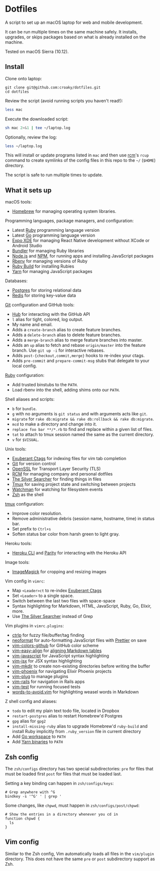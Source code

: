 # Dotfiles

A script to set up an macOS laptop for web and mobile development.

It can be run multiple times on the same machine safely.
It installs, upgrades, or skips packages
based on what is already installed on the machine.

Tested on macOS Sierra (10.12).

## Install

Clone onto laptop:

```
git clone git@github.com:croaky/dotfiles.git
cd dotfiles
```

Review the script (avoid running scripts you haven't read!):

```sh
less mac
```

Execute the downloaded script:

```sh
sh mac 2>&1 | tee ~/laptop.log
```

Optionally, review the log:

```sh
less ~/laptop.log
```

This will install or update programs listed in `mac`
and then use [rcm]'s `rcup` command
to create symlinks of the config files in this repo
to the `~/` (`$HOME`) directory.

[rcm]: https://github.com/thoughtbot/rcm

The script is safe to run multiple times to update.

## What it sets up

macOS tools:

* [Homebrew] for managing operating system libraries.

[Homebrew]: http://brew.sh/

Programming languages, package managers, and configuration:

* Latest [Ruby] programming language version
* Latest [Go] programming language version
* [Expo XDE] for managing React Native development
  without XCode or Android Studio
* [Bundler] for managing Ruby libraries
* [Node.js] and [NPM], for running apps and installing JavaScript packages
* [Rbenv] for managing versions of Ruby
* [Ruby Build] for installing Rubies
* [Yarn] for managing JavaScript packages

[Bundler]: http://bundler.io/
[ImageMagick]: http://www.imagemagick.org/
[Node.js]: http://nodejs.org/
[NPM]: https://www.npmjs.org/
[Rbenv]: https://github.com/sstephenson/rbenv
[Ruby Build]: https://github.com/sstephenson/ruby-build
[Ruby]: https://www.ruby-lang.org/en/
[Go]: http://golang.org/
[Yarn]: https://yarnpkg.com/en/
[Expo XDE]: https://docs.expo.io/versions/v18.0.0/index.html

Databases:

* [Postgres] for storing relational data
* [Redis] for storing key-value data

[Postgres]: http://www.postgresql.org/
[Redis]: http://redis.io/

[Git](http://git-scm.com/) configuration and GitHub tools:

* [Hub] for interacting with the GitHub API
* `l` alias for tight, colored, log output.
* My name and email.
* Adds a `create-branch` alias to create feature branches.
* Adds a `delete-branch` alias to delete feature branches.
* Adds a `merge-branch` alias to merge feature branches into master.
* Adds an `up` alias to fetch and rebase `origin/master` into the feature
  branch. Use `git up -i` for interactive rebases.
* Adds `post-{checkout,commit,merge}` hooks to re-index your ctags.
* Adds `pre-commit` and `prepare-commit-msg` stubs that delegate to your local
  config.

[Hub]: http://hub.github.com/

[Ruby](https://www.ruby-lang.org/en/) configuration:

* Add trusted binstubs to the `PATH`.
* Load rbenv into the shell, adding shims onto our `PATH`.

Shell aliases and scripts:

* `b` for `bundle`.
* `g` with no arguments is `git status` and with arguments acts like `git`.
* `migrate` for `rake db:migrate && rake db:rollback && rake db:migrate`.
* `mcd` to make a directory and change into it.
* `replace foo bar **/*.rb` to find and replace within a given list of files.
* `tat` to attach to tmux session named the same as the current directory.
* `v` for `$VISUAL`.

Unix tools:

* [Exuberant Ctags] for indexing files for vim tab completion
* [Git] for version control
* [OpenSSL] for Transport Layer Security (TLS)
* [RCM] for managing company and personal dotfiles
* [The Silver Searcher] for finding things in files
* [Tmux] for saving project state and switching between projects
* [Watchman] for watching for filesystem events
* [Zsh] as the shell

[Exuberant Ctags]: http://ctags.sourceforge.net/
[Git]: https://git-scm.com/
[OpenSSL]: https://www.openssl.org/
[RCM]: https://github.com/thoughtbot/rcm
[The Silver Searcher]: https://github.com/ggreer/the_silver_searcher
[Tmux]: http://tmux.github.io/
[Watchman]: https://facebook.github.io/watchman/
[Zsh]: http://www.zsh.org/

[tmux](http://robots.thoughtbot.com/a-tmux-crash-course)
configuration:

* Improve color resolution.
* Remove administrative debris (session name, hostname, time) in status bar.
* Set prefix to `Ctrl+s`
* Soften status bar color from harsh green to light gray.

Heroku tools:

* [Heroku CLI] and [Parity] for interacting with the Heroku API

[Heroku CLI]: https://devcenter.heroku.com/articles/heroku-cli
[Parity]: https://github.com/thoughtbot/parity

Image tools:

* [ImageMagick] for cropping and resizing images

Vim config in `vimrc`:

* Map `<Leader>ct` to re-index [Exuberant Ctags]
* Set `<Leader>` to a single space.
* Switch between the last two files with space-space
* Syntax highlighting for Markdown, HTML, JavaScript, Ruby, Go, Elixir, more.
* Use [The Silver Searcher] instead of Grep

Vim plugins in `vimrc.plugins`:

* [ctrlp] for fuzzy file/buffer/tag finding
* [neoformat] for auto-formatting JavaScript files with [Prettier] on save
* [vim-colors-github] for GitHub color scheme
* [vim-easy-align] for [aligning Markdown tables][align]
* [vim-javascript] for JavaScript syntax highlighting
* [vim-jsx] for JSX syntax highlighting
* [vim-mkdir] to create non-existing directories before writing the buffer
* [vim-phoenix] for navigating Elixir Phoenix projects
* [vim-plug] to manage plugins
* [vim-rails] for navigation in Rails apps
* [vim-test] for running focused tests
* [words-to-avoid.vim] for highlighting weasel words in Markdown

[Prettier]: https://github.com/prettier/prettier
[align]: https://blog.statusok.com/align-markdown-tables-with-vim
[ctrlp]: https://github.com/kien/ctrlp.vim
[neoformat]: https://github.com/sbdchd/neoformat
[vim-colors-github]: https://github.com/acarapetis/vim-colors-github
[vim-easy-align]: https://github.com/junegunn/vim-easy-align
[vim-javascript]: https://github.com/pangloss/vim-javascript
[vim-jsx]: https://github.com/mxw/vim-jsx
[vim-mkdir]: https://github.com/pbrisbin/vim-mkdir
[vim-phoenix]: https://github.com/avdgaag/vim-phoenix
[vim-plug]: https://github.com/junegunn/vim-plug
[vim-rails]: https://github.com/tpope/vim-rails
[vim-test]: https://github.com/janko-m/vim-test
[words-to-avoid.vim]: https://github.com/nicholaides/words-to-avoid.vim

Z shell config and aliases:

* `todo` to edit my plain text todo file, located in Dropbox
* `restart-postgres` alias to restart Homebrew'd Postgres
* `gpg` alias for `gpg2`
* `install-missing-ruby` alias to upgrade Homebrew'd `ruby-build` and install
  Ruby implicitly from `.ruby_version` file in current directory
* Add [Go workspace][gopath] to `PATH`
* Add [Yarn binaries][yarn] to `PATH`

[gopath]: http://golang.org/doc/code.html#GOPATH
[yarn]: https://yarnpkg.com/en/docs/install

## Zsh config

The `zsh/configs` directory has two special subdirectories:
`pre` for files that must be loaded first
`post` for files that must be loaded last.

Setting a key binding can happen in `zsh/configs/keys`:

```
# Grep anywhere with ^G
bindkey -s '^G' ' | grep '
```

Some changes, like `chpwd`, must happen in `zsh/configs/post/chpwd`:

```
# Show the entries in a directory whenever you cd in
function chpwd {
  ls
}
```

## Vim config

Similar to the Zsh config,
Vim automatically loads all files in the `vim/plugin` directory.
This does not have the same `pre` or `post` subdirectory support as Zsh.
